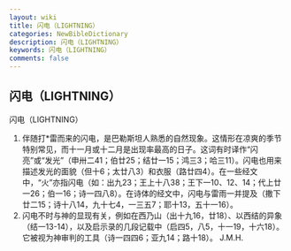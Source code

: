 ```yaml
---
layout: wiki
title: 闪电（LIGHTNING）
categories: NewBibleDictionary
description: 闪电（LIGHTNING）
keywords: 闪电（LIGHTNING）
comments: false
---
```


## 闪电（LIGHTNING）



闪电（LIGHTNING）
1. 伴随打*雷而来的闪电，是巴勒斯坦人熟悉的自然现象。这情形在凉爽的季节特别常见，而十一月或十二月是出现率最高的日子。这词有时译作“闪亮”或“发光”（申卅二41；伯廿25；结廿一15；鸿三3；哈三11）。闪电也用来描述发光的面貌（但十6；太廿八3）和衣服（路廿四4）。在一些经文中，“火”亦指闪电（如：出九23；王上十八38；王下一10、12、14；代上廿一26；伯一16；诗一四八8）。在诗体的经文中，闪电与雷雨一并提及（撒下廿二15；诗十八14，九十七4，一三五7；耶十13，五十一16）。
2. 闪电不时与神的显现有关，例如在西乃山（出十九16，廿18）、以西结的异象（结一13-14），以及启示录的几段记载中（启四5，八5，十一19，十六18）。它被视为神审判的工具（诗一四四6；亚九14；路十18）。
J.M.H.




